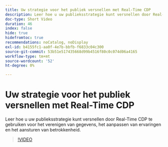 ```yaml
---
title: Uw strategie voor het publiek versnellen met Real-Time CDP
description: Leer hoe u uw publieksstrategie kunt versnellen door Real-Time CDP te gebruiken voor het verenigen van gegevens, het aanpassen van ervaringen en het aansturen van betrokkenheid.
doc-type: Short Video
duration: 46
index: false
hide: true
hidefromtoc: true
recommendations: noCatalog, noDisplay
exl-id: b4155fc1-aa0f-4e7b-bbfb-f6833c04c300
source-git-commit: 53b51e517435668d99b4516f80c0c074d06a4165
workflow-type: tm+mt
source-wordcount: '52'
ht-degree: 0%

---
```


# Uw strategie voor het publiek versnellen met Real-Time CDP

Leer hoe u uw publieksstrategie kunt versnellen door Real-Time CDP te gebruiken voor het verenigen van gegevens, het aanpassen van ervaringen en het aansturen van betrokkenheid.

<!-- 62_S508_3442517_45_accelerating-your-audience-strategy-with-realtime-cdp -->
>[!VIDEO](https://video.tv.adobe.com/v/3458220/?learn=on&enablevpops=true)
